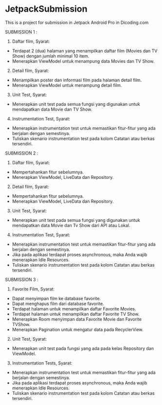 # JetpackSubmission

This is a project for submission in Jetpack Android Pro in Dicoding.com

SUBMISSION 1 :
1. Daftar film, Syarat:
- Terdapat 2 (dua) halaman yang menampilkan daftar film (Movies dan TV Show) dengan jumlah minimal 10 item.
- Menerapkan ViewModel untuk menampung data Movies dan TV Show.

2. Detail film, Syarat:
- Menampilkan poster dan informasi film pada halaman detail film.
- Menerapkan ViewModel untuk menampung detail film.

3. Unit Test, Syarat:
- Menerapkan unit test pada semua fungsi yang digunakan untuk mendapatkan data Movie dan TV Show.

4. Instrumentation Test, Syarat:
- Menerapkan instrumentation test untuk memastikan fitur-fitur yang ada berjalan dengan semestinya.
- Tuliskan skenario instrumentation test pada kolom Catatan atau berkas tersendiri. 

SUBMISSION 2 :
1. Daftar film, Syarat:
- Mempertahankan fitur sebelumnya.
- Menerapkan ViewModel, LiveData dan Repository.

2. Detail film, Syarat:
- Mempertahankan fitur sebelumnya.
- Menerapkan ViewModel, LiveData dan Repository.

3. Unit Test, Syarat:
- Menerapkan unit test pada semua fungsi yang digunakan untuk mendapatkan data Movie dan Tv Show dari API atau Lokal.

4. Instrumentation Test, Syarat:
- Menerapkan instrumentation test untuk memastikan fitur-fitur yang ada berjalan dengan semestinya.
- Jika pada aplikasi terdapat proses asynchronous, maka Anda wajib menerapkan Idle Resources.
- Tuliskan skenario instrumentation test pada kolom Catatan atau berkas tersendiri.

SUBMISSION 3 :
1. Favorite Film, Syarat:
- Dapat menyimpan film ke database favorite.
- Dapat menghapus film dari database favorite.
- Terdapat halaman untuk menampilkan daftar Favorite Movies.
- Terdapat halaman untuk menampilkan daftar Favorite TV Show.
- Menerapkan Room menyimpan data Favorite Movie dan Favorite TVShow.
- Menerapkan Pagination untuk mengatur data pada RecyclerView.

2. Unit Test, Syarat:
- Menerapkan unit test pada fungsi yang ada pada kelas Repository dan ViewModel.

3. Instrumentation Tests, Syarat:
- Menerapkan instrumentation test untuk memastikan fitur-fitur yang ada berjalan dengan semestinya.
- Jika pada aplikasi terdapat proses asynchronous, maka Anda wajib menerapkan Idle Resources.
- Tuliskan skenario instrumentation test pada kolom Catatan atau berkas tersendiri.
